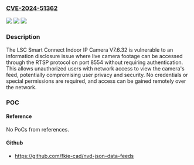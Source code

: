 ### [CVE-2024-51362](https://cve.mitre.org/cgi-bin/cvename.cgi?name=CVE-2024-51362)
![](https://img.shields.io/static/v1?label=Product&message=n%2Fa&color=blue)
![](https://img.shields.io/static/v1?label=Version&message=n%2Fa&color=blue)
![](https://img.shields.io/static/v1?label=Vulnerability&message=n%2Fa&color=brighgreen)

### Description

The LSC Smart Connect Indoor IP Camera V7.6.32 is vulnerable to an information disclosure issue where live camera footage can be accessed through the RTSP protocol on port 8554 without requiring authentication. This allows unauthorized users with network access to view the camera's feed, potentially compromising user privacy and security. No credentials or special permissions are required, and access can be gained remotely over the network.

### POC

#### Reference
No PoCs from references.

#### Github
- https://github.com/fkie-cad/nvd-json-data-feeds

